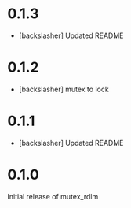 # 0.1.3
- [backslasher] Updated README

# 0.1.2
- [backslasher] mutex to lock

# 0.1.1
- [backslasher] Updated README

# 0.1.0
Initial release of mutex_rdlm
